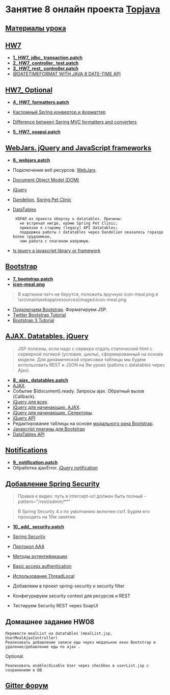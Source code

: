 # Занятие 8 онлайн проекта <a href="https://github.com/JavaWebinar/topjava04">Topjava</a>

## <a href="https://drive.google.com/open?id=0B9Ye2auQ_NsFfkpMd2UyWjBsc2JsSE4tRDFkU3BvMktFQkhUN1J6VExxSUUzOHlSR0RhNm8">Материалы урока</a>

## <a href="">HW7</a>
-  **<a href="https://drive.google.com/open?id=0B9Ye2auQ_NsFbzRpUGhneE56WTQ">1_ HW7_ jdbc_ transaction.patch</a>**
-  **<a href="https://drive.google.com/open?id=0B9Ye2auQ_NsFN2o0RkM4WUwtLVU">2_ HW7_ controller_ test.patch</a>**
-  **<a href="https://drive.google.com/open?id=0B9Ye2auQ_NsFUnBKanNVR1NrSVk">3_ HW7_ rest_ controller.patch</a>**
-  <a href="http://blog.codeleak.pl/2014/06/spring-4-datetimeformat-with-java-8.html">@DATETIMEFORMAT WITH JAVA 8 DATE-TIME API</a>

## <a href="">HW7_ Optional</a>
-  **<a href="https://drive.google.com/open?id=0B9Ye2auQ_NsFQks5dkFTTFpvSmc">4_ HW7_ formatters.patch</a>**
-  <a href="http://docs.spring.io/spring/docs/current/spring-framework-reference/html/mvc.html#mvc-config-conversion">Кастомный Spring конвертор и форматтер</a>
-  <a href="http://stackoverflow.com/questions/13048368/difference-between-spring-mvc-formatters-and-converters">Difference between Spring MVC formatters and converters</a>

-  **<a href="https://drive.google.com/open?id=0B9Ye2auQ_NsFRU4taG02NGxqeGc">5_ HW7_ soapui.patch</a>**

##  <a href="https://drive.google.com/open?id=0B9Ye2auQ_NsFUmVsM3V6djMzYmc">WebJars. jQuery and JavaScript frameworks</a>
-  **<a href="https://drive.google.com/open?id=0B9Ye2auQ_NsFUGFoclMwWHk0QXc">6_ webjars.patch</a>**

-  Подключение веб ресурсов. <a href="http://www.webjars.org/">WebJars</a>.
-  <a href="https://ru.wikipedia.org/wiki/Document_Object_Model">Document Object Model (DOM)</a>
-  <a href="https://ru.wikipedia.org/wiki/JQuery">jQuery</a>
-  <a href="http://dandelion.github.io">Dandelion</a>, <a href="https://github.com/spring-projects/spring-petclinic">Spring Pet Clinic</a>
-  <a href="https://www.datatables.net/">DataTables</a>

        УБРАЛ из проекта обертку к datatables. Причины:
          не встречал нигде, кроме Spring Pet Clinic;
          привязан к старому (legacy) API datatables;
          поддержка работы с datatables через Dandelion оказалось гораздо более трудоемкое, 
          чем работа с плагином напрямую. 
   
-  <a href="http://stackoverflow.com/questions/7062775/is-jquery-a-javascript-library-or-framework">Is jquery a javascript library or framework</a>

##  <a href="https://drive.google.com/open?id=0B9Ye2auQ_NsFNXJmeTZBbmduaU0">Bootstrap</a>
-  **<a href="https://drive.google.com/open?id=0B9Ye2auQ_NsFcHZUd1ZUOW83TlU">7_ bootstrap.patch</a>**
-  **<a href="https://drive.google.com/open?id=0B9Ye2auQ_NsFTVduaXhPWnl5T0U">icon-meal.png</a>**
> В картинки патч не берутся, положить вручную icon-meal.png в \src\main\webapp\resources\images\icon-meal.png

-  <a href="http://getbootstrap.com/getting-started/">Подключаем Bootstrap</a>. Форматируем JSP.
-  <a href="http://www.tutorialrepublic.com/twitter-bootstrap-tutorial/">Twitter Bootstrap Tutorial</a>
-  <a href="http://www.w3schools.com/bootstrap/">Bootstrap 3 Tutorial</a>

##  <a href="https://drive.google.com/open?id=0B9Ye2auQ_NsFYjhIVDNkallsTTQ">AJAX. Datatables. jQuery</a>
>  JSP полезны, если надо с сервера отдать статический html с серверной логикой (условия, циклы), сформированный на основе модели. 
Для динамической отрисовки таблицы мы будем использовать REST и JSON на 9м уроке (работа с datatables через Ajax).

-  **<a href="https://drive.google.com/open?id=0B9Ye2auQ_NsFcVFQUW5sd3REMm8">8_ ajax_ datatables.patch</a>**
-  <a href="https://ru.wikipedia.org/wiki/AJAX">AJAX</a>. 
-  Событие $(document).ready. Запросы ajax. Обратный вызов (Callback).
-  <a href="http://anton.shevchuk.name/jquery/">jQuery для всех</a>.
-  <a href="http://anton.shevchuk.name/javascript/jquery-for-beginners-ajax/">jQuery для начинающих. AJAX</a>.
-  <a href="http://anton.shevchuk.name/javascript/jquery-for-beginners-selectors/">jQuery для начинающих. Селекторы</a>.
-  <a href="http://api.jquery.com/">jQuery API</a>
-  Редактирование таблицы на основе <a href="http://getbootstrap.com/javascript/#modals">модального окна Bootstrap</a>. 
-  <a href="http://bootstrap-ru.com/203/javascript.php">Javascript плагины для Bootstrap</a>
-  <a href="http://datatables.net/reference/api/">DataTables API</a>


##  <a href="https://drive.google.com/open?id=0B9Ye2auQ_NsFMTVWaXdWRUZsUEE"> Notifications</a>
-  **<a href="https://drive.google.com/open?id=0B9Ye2auQ_NsFS3NLZ01pcUlZZUU">9_ notification.patch</a>**
-  Обработка ajaxError. <a href="http://ned.im/noty/">jQuery notification</a>

##  <a href="https://drive.google.com/open?id=0B9Ye2auQ_NsFRVkzcFMwc0hrYmM">Добавление Spring Security</a>  
>  Правка к видео: путь в intercept-url должен быть полный - pattern="/rest/admin/**"

>  В Spring Security 4.x по умолчанию включен csrf. Будем его проходить на 10м занятии.  

-  **<a href="https://drive.google.com/open?id=0B9Ye2auQ_NsFS1FTelBWM0NkclU">10_ add_ security.patch</a>**

-  <a href="http://projects.spring.io/spring-security/">Spring Security</a>

-  <a href="https://ru.wikipedia.org/wiki/Протокол_AAA">Протокол AAA</a>
-  <a href="https://ru.wikipedia.org/wiki/Аутентификация_в_Интернете">Методы аутентификации</a>.
-  <a href="https://en.wikipedia.org/wiki/Basic_access_authentication">Basic access authentication</a>

-  <a href="http://articles.javatalks.ru/articles/17">Использование ThreadLocal</a>

-  Добавляем в проект spring-security и security filter
-  Конфигурируем security context для ресурсов и REST
-  Тестируем Security REST через SoapUI

## Домашнее задание HW08
    Перевести mealList на datatables (mealList.jsp, UserMealAjaxController)
    Реализовать добавление записи еды через модальное окно Bootstrap и удаление/добавление еды по ajax .

Optional.

    Реализовать enable/disable User через checkbox в userList.jsp с сохранением в DB
    
## <a href="https://gitter.im/JavaOPs/topjava/Lesson08">Gitter форум</a>
